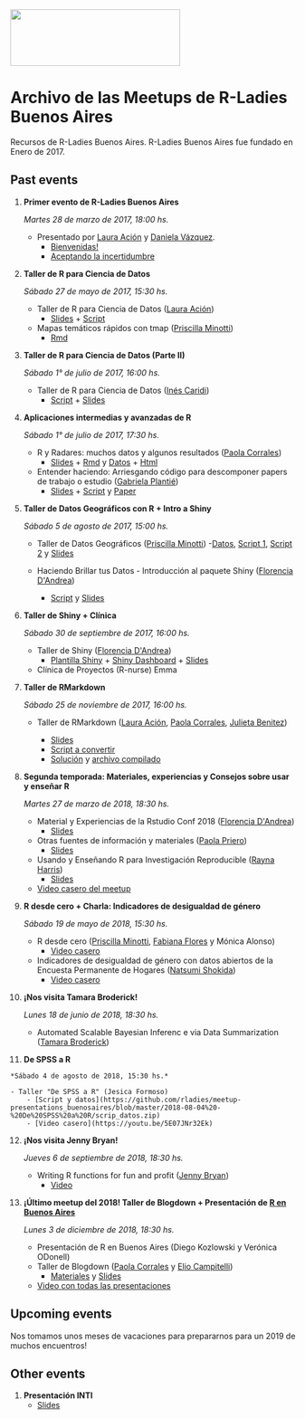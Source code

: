 <img src="https://github.com/rladies/starter-kit/blob/master/logo/R-LadiesGlobal_RBG_online_LogoWithText_Horizontal.png" data-canonical-src="https://github.com/rladies/starter-kit/blob/master/logo/R-LadiesGlobal_RBG_online_LogoWithText_Horizontal.png" width="300" height="100" />

# Archivo de las Meetups de R-Ladies Buenos Aires

Recursos de R-Ladies Buenos Aires.
R-Ladies Buenos Aires fue fundado en Enero de 2017.

## Past events
  1. **Primer evento de R-Ladies Buenos Aires**

      *Martes 28 de marzo de 2017, 18:00 hs.*
      - Presentado por [Laura Ación](https://rladies.org/argentina-rladies/name/laura-acion/) y [Daniela Vázquez](http://d4tagirl.com).
          * [Bienvenidas!](https://github.com/rladies/meetup-presentations_buenosaires/raw/master/2017-03-28-Primer-evento-de-R-Ladies-Buenos-Aires/LA-Bienvenidas.pdf)
          * [Aceptando la incertidumbre](https://github.com/rladies/meetup-presentations_buenosaires/raw/master/2017-03-28-Primer-evento-de-R-Ladies-Buenos-Aires/DV-Aceptando-la-Incertidumbre.pdf)


  2. **Taller de R para Ciencia de Datos**

       *Sábado 27 de mayo de 2017, 15:30 hs.*
       - Taller de R para Ciencia de Datos ([Laura Ación](https://rladies.org/argentina-rladies/name/laura-acion/))
          * [Slides](https://github.com/rladies/meetup-presentations_buenosaires/raw/master/2017-05-27-Segundo-evento-Taller-Ciencia-de-Datos/Taller_R4DS_Parte_I.pptx) + [Script](https://github.com/rladies/meetup-presentations_buenosaires/raw/master/2017-05-27-Segundo-evento-Taller-Ciencia-de-Datos/Taller_R4DS_Parte_I.R)
      - Mapas temáticos rápidos con tmap ([Priscilla Minotti](http://unsam.academia.edu/PMinotti))
          * [Rmd](https://github.com/rladies/meetup-presentations_buenosaires/raw/master/2017-05-27-Segundo-evento-Taller-Ciencia-de-Datos/tmaps_Pminotti.Rmd)

  3. **Taller de R para Ciencia de Datos (Parte II)**

        *Sábado 1° de julio de 2017, 16:00 hs.*
        - Taller de R para Ciencia de Datos ([Inés Caridi](http://www.ic.fcen.uba.ar/Integrantes-Investigadores.php))
          - [Script](https://raw.githubusercontent.com/rladies/meetup-presentations_buenosaires/master/2017-07-01-Tercer-evento-Taller-Ciencia-de-Datos-II/Taller_R4DS_Parte_II.R) + [Slides](https://github.com/rladies/meetup-presentations_buenosaires/raw/master/2017-07-01-Tercer-evento-Taller-Ciencia-de-Datos-II/20170701_Taller_R4DS_parte2.pptx)

  4. **Aplicaciones intermedias y avanzadas de R**

        *Sábado 1° de julio de 2017, 17:30 hs.*
        - R y Radares: muchos datos y algunos resultados ([Paola Corrales](https://twitter.com/PaobCorrales))
          - [Slides](https://github.com/rladies/meetup-presentations_buenosaires/raw/master/2017-07-01-Tercer-evento-Aplicaciones-en-R/Charla_Paola_Corrales_RLadies.pptx) + [Rmd](https://github.com/rladies/meetup-presentations_buenosaires/raw/master/2017-07-01-Tercer-evento-Aplicaciones-en-R/Charla_Paola_Corrales_RLadies.Rmd) y [Datos](https://github.com/rladies/meetup-presentations_buenosaires/tree/master/2017-07-01-Tercer-evento-Aplicaciones-en-R/Datos) + [Html](https://raw.githubusercontent.com/rladies/meetup-presentations_buenosaires/master/2017-07-01-Tercer-evento-Aplicaciones-en-R/Charla_Paola_Corrales_RLadies.html)
        - Entender haciendo: Arriesgando código para descomponer papers de trabajo o estudio ([Gabriela Plantié](https://www.linkedin.com/in/gabriela-planti%C3%A9-772a8946/?ppe=1))
           - [Slides](https://github.com/rladies/meetup-presentations_buenosaires/raw/master/2017-07-01-Tercer-evento-Aplicaciones-en-R/Charla_Gabriela_Plantie_RLadies.pptx) + [Script](https://github.com/rladies/meetup-presentations_buenosaires/raw/master/2017-07-01-Tercer-evento-Aplicaciones-en-R/scripts_base_loans_2.R) y [Paper](https://github.com/rladies/meetup-presentations_buenosaires/blob/master/2017-07-01-Tercer-evento-Aplicaciones-en-R/EAD_%20loans_paper_%20matrices%20de%20transicion.pdf)

  5. **Taller de Datos Geográficos con R + Intro a Shiny**

      *Sábado 5 de agosto de 2017, 15:00 hs.*
      - Taller de Datos Geográficos ([Priscilla Minotti](http://unsam.academia.edu/PMinotti))
          -[Datos](https://github.com/rladies/meetup-presentations_buenosaires/blob/master/2017-08-05%20-%20Cuarto%20evento%20-%20Taller%20de%20datos%20geograficos%20-parte%201/DatosGeo%20(1).zip), [Script 1](https://github.com/rladies/meetup-presentations_buenosaires/blob/master/2017-08-05%20-%20Cuarto%20evento%20-%20Taller%20de%20datos%20geograficos%20-parte%201/Geo1_Raster.R), [Script 2](https://github.com/rladies/meetup-presentations_buenosaires/blob/master/2017-08-05%20-%20Cuarto%20evento%20-%20Taller%20de%20datos%20geograficos%20-parte%201/Geo1_Vector.R) y [Slides](https://github.com/rladies/meetup-presentations_buenosaires/blob/master/2017-08-05%20-%20Cuarto%20evento%20-%20Taller%20de%20datos%20geograficos%20-parte%201/RLadiesBA-05082017-Geo1.pdf)

      - Haciendo Brillar tus Datos - Introducción al paquete Shiny ([Florencia D'Andrea](https://www.researchgate.net/profile/Maria_Dandrea2))
         - [Script](https://github.com/rladies/meetup-presentations_buenosaires/tree/master/2017-08-05%20-%20Cuarto%20evento%20-%20Intro%20a%20Shiny) y [Slides](https://github.com/rladies/meetup-presentations_buenosaires/blob/master/2017-08-05%20-%20Cuarto%20evento%20-%20Intro%20a%20Shiny/RLADIES2017.ppsx)


   6. **Taller de Shiny + Clínica**

      *Sábado 30 de septiembre de 2017, 16:00 hs.*
      - Taller de Shiny ([Florencia D'Andrea](https://twitter.com/cantoflor_87?lang=es))
         - [Plantilla Shiny](https://github.com/rladies/meetup-presentations_buenosaires/blob/master/2017-09-30%20-%20Quinto%20evento%20-%20Taller%20de%20Shiny/PlantillaShiny.R) + [Shiny Dashboard](https://github.com/rladies/meetup-presentations_buenosaires/tree/master/2017-09-30%20-%20Quinto%20evento%20-%20Taller%20de%20Shiny/Dashboard) + [Slides](https://github.com/rladies/meetup-presentations_buenosaires/blob/master/2017-09-30%20-%20Quinto%20evento%20-%20Taller%20de%20Shiny/RLADIES2017parte2.pptx)
      - Clínica de Proyectos (R-nurse) Emma

  7. **Taller de RMarkdown**

      *Sábado 25 de noviembre de 2017, 16:00 hs.*
      - Taller de RMarkdown ([Laura Ación](https://rladies.org/argentina-rladies/name/laura-acion/), [Paola Corrales](https://twitter.com/PaobCorrales), [Julieta Benitez](https://twitter.com/July_Benitezs))

        - [Slides](https://github.com/rladies/meetup-presentations_buenosaires/blob/master/2017-11-25%20-%20Sexto%20evento%20-%20Taller%20de%20RMarkdown/Taller%20de%20RMarkdown.pptx)
        - [Script a convertir](https://github.com/rladies/meetup-presentations_buenosaires/blob/master/2017-11-25%20-%20Sexto%20evento%20-%20Taller%20de%20RMarkdown/Script%20a%20convertir.R)
        - [Solución](https://github.com/rladies/meetup-presentations_buenosaires/blob/master/2017-11-25%20-%20Sexto%20evento%20-%20Taller%20de%20RMarkdown/Script%20convertido.Rmd) y [archivo compilado](https://github.com/rladies/meetup-presentations_buenosaires/blob/master/2017-11-25%20-%20Sexto%20evento%20-%20Taller%20de%20RMarkdown/Script_convertido.pdf)

  8. **Segunda temporada: Materiales, experiencias y Consejos sobre usar y enseñar R**

      *Martes 27 de marzo de 2018, 18:30 hs.*
      - Material y Experiencias de la Rstudio Conf 2018 ([Florencia D'Andrea](https://twitter.com/cantoflor_87?lang=es))
          - [Slides](https://github.com/rladies/meetup-presentations_buenosaires/blob/master/2018-03-27%20-%20Primer%20evento%202018/2018-Rladies-1-Presentacion%2BRstudioConf.pptx)
      - Otras fuentes de información y materiales ([Paola Priero](https://twitter.com/PaoPrieto))
          - [Slides](https://github.com/rladies/meetup-presentations_buenosaires/blob/master/2018-03-27%20-%20Primer%20evento%202018/2018%20-%20Rladies%20-1-%20Resultados%20Encuesta.pptx)
      - Usando y Enseñando R para Investigación Reproducible ([Rayna Harris](https://twitter.com/raynamharris))
          - [Slides](https://github.com/rladies/meetup-presentations_buenosaires/blob/master/2018-03-27%20-%20Primer%20evento%202018/2018-03-72-BuenosAires.pdf)
      - [Video casero del meetup](https://youtu.be/GiLxGgZTr9Q)

  9. **R desde cero + Charla: Indicadores de desigualdad de género**

      *Sábado 19 de mayo de 2018, 15:30 hs.*
      - R desde cero ([Priscilla Minotti](http://unsam.academia.edu/PMinotti), [Fabiana Flores](https://twitter.com/Fabiana_Flores) y Mónica Alonso)
        - [Video casero](https://youtu.be/5E07JNr32Ek)
      - Indicadores de desigualdad de género con datos abiertos de la Encuesta Permanente de Hogares ([Natsumi Shokida](https://twitter.com/NatsuSh))
          - [Video casero](https://youtu.be/XIGcMjz1VxE)

  10. **¡Nos visita Tamara Broderick!**

      *Lunes 18 de junio de 2018, 18:30 hs.*
      - Automated Scalable Bayesian Inferenc e via Data Summarization ([Tamara Broderick](http://www.tamarabroderick.com/))

  11. **De SPSS a R**

    *Sábado 4 de agosto de 2018, 15:30 hs.*

    - Taller "De SPSS a R" (Jesica Formoso)
        - [Script y datos](https://github.com/rladies/meetup-presentations_buenosaires/blob/master/2018-08-04%20-%20De%20SPSS%20a%20R/scrip_datos.zip)
        - [Video casero](https://youtu.be/5E07JNr32Ek)

  12. **¡Nos visita Jenny Bryan!**

      *Jueves 6 de septiembre de 2018, 18:30 hs.*
      - Writing R functions for fun and profit ([Jenny Bryan](https://twitter.com/JennyBryan))
          - [Video](https://youtu.be/Z73JvEEzR7Y)

  10. **¡Último meetup del 2018! Taller de Blogdown + Presentación de [R en Buenos Aires](https://renbaires.github.io/)**

      *Lunes 3 de diciembre de 2018, 18:30 hs.*
      - Presentación de R en Buenos Aires (Diego Kozlowski y Verónica ODonell)
      - Taller de Blogdown ([Paola Corrales](paocorrales.github.io) y [Elio Campitelli](https://eliocamp.github.io/codigo-r/))
          - [Materiales](https://github.com/rladies/meetup-presentations_buenosaires/blob/master/2018-12-03%20-%20Taller%20de%20Blogdown/taller-blogdown.zip) y [Slides](https://github.com/rladies/meetup-presentations_buenosaires/blob/master/2018-12-03%20-%20Taller%20de%20Blogdown/Taller%20de%20Blogdown.pptx)
      - [Video con todas las presentaciones](https://www.youtube.com/watch?v=KLUkxJCz1ew&feature=youtu.be)

## Upcoming events

Nos tomamos unos meses de vacaciones para prepararnos para un 2019 de muchos encuentros!

## Other events
   1. **Presentación INTI**
        - [Slides](https://github.com/rladies/meetup-presentations_buenosaires/raw/master/Otros%20Eventos/INTI_20170608.pptx)
